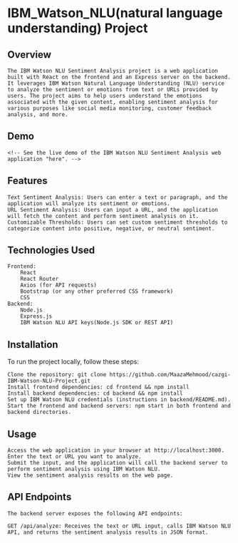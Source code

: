 # IBM_Watson_NLU(natural language understanding) Project


## Overview

    The IBM Watson NLU Sentiment Analysis project is a web application built with React on the frontend and an Express server on the backend. It leverages IBM Watson Natural Language Understanding (NLU) service to analyze the sentiment or emotions from text or URLs provided by users. The project aims to help users understand the emotions associated with the given content, enabling sentiment analysis for various purposes like social media monitoring, customer feedback analysis, and more.

## Demo
    <!-- See the live demo of the IBM Watson NLU Sentiment Analysis web application "here". -->

## Features
    Text Sentiment Analysis: Users can enter a text or paragraph, and the application will analyze its sentiment or emotions.
    URL Sentiment Analysis: Users can input a URL, and the application will fetch the content and perform sentiment analysis on it.
    Customizable Thresholds: Users can set custom sentiment thresholds to categorize content into positive, negative, or neutral sentiment.

## Technologies Used
    Frontend:
        React
        React Router
        Axios (for API requests)
        Bootstrap (or any other preferred CSS framework)
        CSS
    Backend:
        Node.js
        Express.js
        IBM Watson NLU API keys(Node.js SDK or REST API)

## Installation
To run the project locally, follow these steps:

    Clone the repository: git clone https://github.com/MaazaMehmood/cazgi-IBM-Watson-NLU-Project.git
    Install frontend dependencies: cd frontend && npm install
    Install backend dependencies: cd backend && npm install
    Set up IBM Watson NLU credentials (instructions in backend/README.md).
    Start the frontend and backend servers: npm start in both frontend and backend directories.

## Usage
    Access the web application in your browser at http://localhost:3000.
    Enter the text or URL you want to analyze.
    Submit the input, and the application will call the backend server to perform sentiment analysis using IBM Watson NLU.
    View the sentiment analysis results on the web page.

## API Endpoints
    The backend server exposes the following API endpoints:
    
    GET /api/analyze: Receives the text or URL input, calls IBM Watson NLU API, and returns the sentiment analysis results in JSON format.

